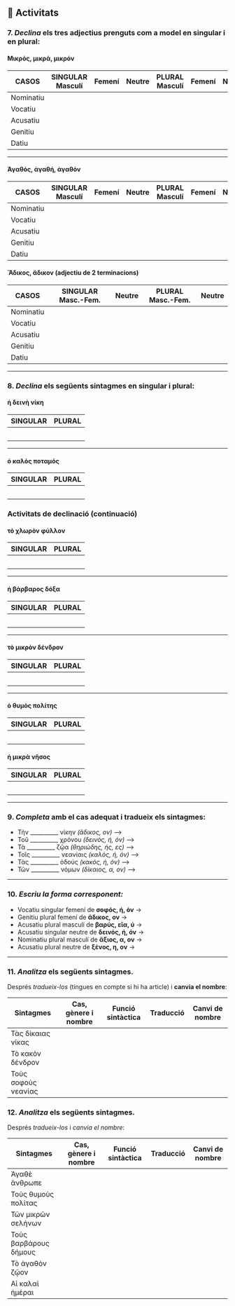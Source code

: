 
## 📝 Activitats

### 7. *Declina* els tres adjectius prenguts com a model en **singular** i en **plural**:

#### **Μικρός, μικρά, μικρόν**

| CASOS     | SINGULAR Masculí | Femení | Neutre | PLURAL Masculí | Femení | Neutre |
|-----------|------------------|--------|--------|----------------|--------|--------|
| Nominatiu |                  |        |        |                |        |        |
| Vocatiu   |                  |        |        |                |        |        |
| Acusatiu  |                  |        |        |                |        |        |
| Genitiu   |                  |        |        |                |        |        |
| Datiu     |                  |        |        |                |        |        |

---

#### **Ἀγαθός, ἀγαθή, ἀγαθόν**

| CASOS     | SINGULAR Masculí | Femení | Neutre | PLURAL Masculí | Femení | Neutre |
|-----------|------------------|--------|--------|----------------|--------|--------|
| Nominatiu |                  |        |        |                |        |        |
| Vocatiu   |                  |        |        |                |        |        |
| Acusatiu  |                  |        |        |                |        |        |
| Genitiu   |                  |        |        |                |        |        |
| Datiu     |                  |        |        |                |        |        |
#### **Ἄδικος, ἄδικον** (adjectiu de 2 terminacions)

| CASOS     | SINGULAR Masc.-Fem. | Neutre | PLURAL Masc.-Fem. | Neutre |
|-----------|---------------------|--------|--------------------|--------|
| Nominatiu |                     |        |                    |        |
| Vocatiu   |                     |        |                    |        |
| Acusatiu  |                     |        |                    |        |
| Genitiu   |                     |        |                    |        |
| Datiu     |                     |        |                    |        |

---

### 8. *Declina* els següents sintagmes en singular i plural:

#### **ἡ δεινὴ νίκη**

| SINGULAR | PLURAL |
|----------|--------|
|          |        |
|          |        |
|          |        |
|          |        |
|          |        |

---

#### **ὁ καλὸς ποταμός**

| SINGULAR | PLURAL |
|----------|--------|
|          |        |
|          |        |
|          |        |
|          |        |
|          |        |

### Activitats de declinació (continuació)

#### **τὸ χλωρὸν φύλλον**

| SINGULAR | PLURAL |
|----------|--------|
|          |        |
|          |        |
|          |        |
|          |        |
|          |        |

---

#### **ἡ βάρβαρος δόξα**

| SINGULAR | PLURAL |
|----------|--------|
|          |        |
|          |        |
|          |        |
|          |        |
|          |        |

---

#### **τὸ μικρὸν δένδρον**

| SINGULAR | PLURAL |
|----------|--------|
|          |        |
|          |        |
|          |        |
|          |        |
|          |        |

---

#### **ὁ θυμὸς πολίτης**

| SINGULAR | PLURAL |
|----------|--------|
|          |        |
|          |        |
|          |        |
|          |        |
|          |        |

#### **ἡ μικρὰ νῆσος**

| SINGULAR | PLURAL |
|----------|--------|
|          |        |
|          |        |
|          |        |
|          |        |
|          |        |

---

### 9. *Completa* amb el **cas adequat** i **tradueix** els sintagmes:

- Τὴν __________ νίκην *(ἄδικος, ον)* ⟶  
- Τοῦ __________ χρόνου *(δεινός, ή, όν)* ⟶  
- Τὰ __________ ζῷα *(θηριώδης, ής, ες)* ⟶  
- Τοῖς __________ νεανίαις *(καλός, ή, όν)* ⟶  
- Τὰς __________ ὁδούς *(κακός, ή, όν)* ⟶  
- Τῶν __________ νόμων *(δίκαιος, α, ον)* ⟶  

---

### 10. *Escriu la forma corresponent:*

- Vocatiu singular femení de **σοφός, ή, όν** →  
- Genitiu plural femení de **ἄδικος, ον** →  
- Acusatiu plural masculí de **βαρύς, εῖα, ύ** →  
- Acusatiu singular neutre de **δεινός, ή, όν** →  
- Nominatiu plural masculí de **ἄξιος, α, ον** →  
- Acusatiu plural neutre de **ξένος, η, ον** →

---

### 11. *Analitza* els següents sintagmes.  
Després *tradueix-los* (tingues en compte si hi ha article) i **canvia el nombre**:

| Sintagmes             | Cas, gènere i nombre | Funció sintàctica | Traducció | Canvi de nombre |
|------------------------|----------------------|--------------------|-----------|------------------|
| Τὰς δίκαιας νίκας       |                      |                    |           |                  |
| Τὸ κακὸν δένδρον        |                      |                    |           |                  |
| Τοὺς σοφοὺς νεανίας     |                      |                    |           |                  |
### 12. *Analitza* els següents sintagmes.  
Després *tradueix-los* i *canvia el nombre*:

| Sintagmes                 | Cas, gènere i nombre | Funció sintàctica | Traducció           | Canvi de nombre |
|---------------------------|----------------------|--------------------|----------------------|------------------|
| Ἀγαθὲ ἄνθρωπε             |                      |                    |                      |                  |
| Τοὺς θυμοὺς πολίτας       |                      |                    |                      |                  |
| Τῶν μικρῶν σελήνων         |                      |                    |                      |                  |
| Τοὺς βαρβάρους δήμους      |                      |                    |                      |                  |
| Τὸ ἀγαθὸν ζῷον             |                      |                    |                      |                  |
| Αἱ καλαὶ ἡμέραι           |                      |                    |                      |                  |
